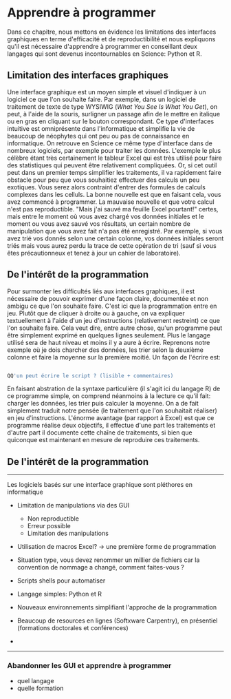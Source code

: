 
# Apprendre à programmer

Dans ce chapitre, nous mettons en évidence les limitations des interfaces
graphiques en terme d'efficacité et de reproductibilité et nous expliquons
qu'il est nécessaire d'apprendre à programmer en conseillant deux langages qui
sont devenus incontournables en Science: Python et R.


## Limitation des interfaces graphiques

Une interface graphique est un moyen simple et visuel d'indiquer à un logiciel
ce que l'on souhaite faire. Par exemple, dans un logiciel de traitement de
texte de type WYSIWIG (*What You See Is What You Get*), on peut, à l'aide de la
souris, surligner un passage afin de le mettre en italique ou en gras en
cliquant sur le bouton correspondant. Ce type d'interfaces intuitive est
omniprésente dans l'informatique et simplifie la vie de beaucoup de néophytes
qui ont peu ou pas de connaissance en informatique. On retrouve en Science ce
même type d'interface dans de nombreux logiciels, par exemple pour traiter les
données. L'exemple le plus célèbre étant très certainement le tableur Excel qui
est très utilisé pour faire des statistiques qui peuvent être relativement
compliquées. Or, si cet outil peut dans un premier temps simplifier les
traitements, il va rapidement faire obstacle pour peu que vous souhaitiez
effectuer des calculs un peu exotiques. Vous serez alors contraint d'entrer des
formules de calculs complexes dans les celluls. La bonne nouvelle est que en
faisant cela, vous avez commencé à programmer. La mauvaise nouvelle et que
votre calcul n'est pas reproductible. "Mais j'ai sauvé ma feuille Excel
pourtant!" certes, mais entre le moment où vous avez chargé vos données
initiales et le moment ou vous avez sauvé vos résultats, un certain nombre de
manipulation que vous avez fait n'a pas été enregistré. Par exemple, si vous
avez trié vos donnés selon une certain colonne, vos données initiales seront
triés mais vous aurez perdu la trace de cette opération de tri (sauf si vous
êtes précautionneux et tenez à jour un cahier de laboratoire).


## De l'intérêt de la programmation

Pour surmonter les difficultés liés aux interfaces graphiques, il est
nécessaire de pouvoir exprimer d'une façon claire, documentée et non ambigu ce
que l'on souhaite faire. C'est ici que la programmation entre en jeu. Plutôt
que de cliquer à droite ou à gauche, on va expliquer textuellement à l'aide
d'un jeu d'instructions (relativement restreint) ce que l'on souhaite
faire. Cela veut dire, entre autre chose, qu'un programme peut être simplement
exprimé en quelques lignes seulement. Plus le langage utilisé sera de haut
niveau et moins il y a aure à écrire. Reprenons notre exemple où je dois
charcher des données, les trier selon la deuxième colonne et faire la moyenne
sur la première moitié. Un façon de l'écrire est:

```R

QQ'un peut écrire le script ? (lisible + commentaires)

```

En faisant abstration de la syntaxe particulière (il s'agit ici du langage R)
de ce programme simple, on comprend néanmoins à la lecture ce qu'il fait:
charger les données, les trier puis calculer la moyenne. On a de fait
simplement traduit notre pensée (le traitement que l'on souhaitait réaliser) en
jeu d'instructions. L'énorme avantage (par rapport à Excel) est que ce
programme réalise deux objectifs, il effectue d'une part les traitements et
d'autre part il documente cette chaîne de traitements, si bien que quiconque
est maintenant en mesure de reproduire ces traitements.


## De l'intérêt de la programmation


---

Les logiciels basés sur une interface graphique sont pléthores en informatique


* Limitation de manipulations via des GUI
  * Non reproductible 
  * Erreur possible
  * Limitation des manipulations
* Utilisation de macros Excel? -> une première forme de programmation

* Situation type, vous devez renommer un millier de fichiers car la
  convention de nommage a changé, comment faites-vous ?
* Scripts shells pour automatiser 

* Langage simples: Python et R
* Nouveaux environnements simplifiant l'approche de la programmation

* Beaucoup de resources en lignes (Softxware Carpentry), en présentiel
  (formations doctorales et conférences)
* 


--- 

### Abandonner les GUI et apprendre à programmer
* quel langage
* quelle formation
